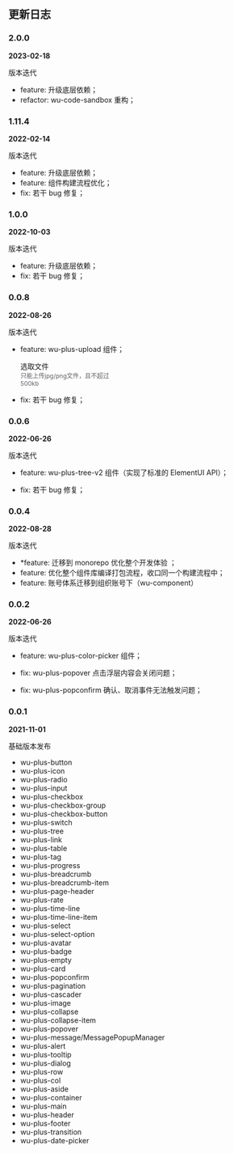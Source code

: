 ## 更新日志

### 2.0.0

**2023-02-18**

版本迭代
* feature: 升级底层依赖；
* refactor: wu-code-sandbox 重构；

### 1.11.4

**2022-02-14**

版本迭代
* feature: 升级底层依赖；
* feature: 组件构建流程优化；
* fix: 若干 bug 修复；

### 1.0.0

**2022-10-03**

版本迭代
* feature: 升级底层依赖；
* fix: 若干 bug 修复；

### 0.0.8

**2022-08-26**

版本迭代
* feature: wu-plus-upload 组件；
    <div style="width: 200px">
        <wu-plus-upload show-file-list="false" id="upload2" auto-upload="true" list-type="text" file-list='[{"name":"food.jpeg","url":"https://fuss10.elemecdn.com/3/63/4e7f3a15429bfda99bce42a18cdd1jpeg.jpeg?imageMogr2/thumbnail/360x360/format/webp/quality/100"},{"name":"food2.jpeg","url":"https://fuss10.elemecdn.com/3/63/4e7f3a15429bfda99bce42a18cdd1jpeg.jpeg?imageMogr2/thumbnail/360x360/format/webp/quality/100"}]' headers='{"token":"eyJhbGciOiJIUzI1NiIsInR5cCI6IkpXVCJ9.eyJuYW1lIjoicm9vdCIsImlhdCI6MTY2MjkxMDM5MiwiZXhwIjoxNjYyOTEzOTkyfQ.65rWS2yBQHI1cP_PBqmk8jr2_h5_ENIRckZarmvffzU"}' action="" data='{"category":4,"userName":"root","token":"eyJhbGciOiJIUzI1NiIsInR5cCI6IkpXVCJ9.eyJuYW1lIjoicm9vdCIsImlhdCI6MTY2MjkxMDM5MiwiZXhwIjoxNjYyOTEzOTkyfQ.65rWS2yBQHI1cP_PBqmk8jr2_h5_ENIRckZarmvffzU"}' >
            <wu-plus-button>选取文件</wu-plus-button>
            <div slot="tip" class="wu-upload_tip" style="font-size: 12px;color: #606266;">只能上传jpg/png文件，且不超过500kb</div>
        </wu-plus-upload>
    </div>
  
* fix: 若干 bug 修复；


### 0.0.6

**2022-06-26**

版本迭代
* feature: wu-plus-tree-v2 组件（实现了标准的 ElementUI API）；
    <div style="width: 200px">
        <wu-plus-tree-v2 draggable="false" show-checkbox="false" data='[{"label":"一级 1","value":"1","children":[{"label":"二级 1-1","value":"1.1","children":[{"label":"三级 1-1-1","value":"1.1.1"}]}]},{"label":"一级 2","value":"2","children":[{"label":"二级 2-1","value":"2.1","children":[{"label":"三级 2-1-1","value":"2.1.1"}]},{"label":"二级 2-2","value":"2.2","children":[{"label":"三级 2-2-1","value":"2.2.1"}]}]},{"label":"一级 3","value":"3","children":[{"label":"二级 3-1","value":"3.1","children":[{"label":"三级 3-1-1","value":"3.1.1"}]},{"label":"二级 3-2","value":"3.2","children":[{"label":"三级 3-2-1","value":"3.2.1"}]}]}]'></wu-plus-tree-v2>
    </div>

* fix: 若干 bug 修复；

### 0.0.4

**2022-08-28**

版本迭代
* *feature: 迁移到 monorepo 优化整个开发体验 ；
* feature: 优化整个组件库编译打包流程，收口同一个构建流程中；
* feature: 账号体系迁移到组织账号下（wu-component）

### 0.0.2

**2022-06-26**

版本迭代
* feature: wu-plus-color-picker 组件；
    <div style="width: 200px">
        <wu-plus-color-picker defaultvalue="#409EFF" size="medium"></wu-plus-color-picker>
    </div>

* fix: wu-plus-popover 点击浮层内容会关闭问题；
* fix: wu-plus-popconfirm 确认、取消事件无法触发问题；

### 0.0.1

**2021-11-01**

基础版本发布
* wu-plus-button
* wu-plus-icon
* wu-plus-radio
* wu-plus-input
* wu-plus-checkbox
* wu-plus-checkbox-group
* wu-plus-checkbox-button
* wu-plus-switch
* wu-plus-tree
* wu-plus-link
* wu-plus-table
* wu-plus-tag
* wu-plus-progress
* wu-plus-breadcrumb
* wu-plus-breadcrumb-item
* wu-plus-page-header
* wu-plus-rate
* wu-plus-time-line
* wu-plus-time-line-item
* wu-plus-select
* wu-plus-select-option
* wu-plus-avatar
* wu-plus-badge
* wu-plus-empty
* wu-plus-card
* wu-plus-popconfirm
* wu-plus-pagination
* wu-plus-cascader
* wu-plus-image
* wu-plus-collapse
* wu-plus-collapse-item
* wu-plus-popover
* wu-plus-message/MessagePopupManager
* wu-plus-alert
* wu-plus-tooltip
* wu-plus-dialog
* wu-plus-row
* wu-plus-col
* wu-plus-aside
* wu-plus-container
* wu-plus-main
* wu-plus-header
* wu-plus-footer
* wu-plus-transition
* wu-plus-date-picker

